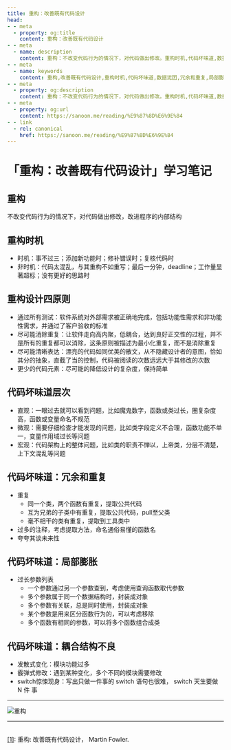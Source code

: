 ```yaml
---
title: 重构：改善既有代码设计
head:
- - meta
  - property: og:title
    content: 重构：改善既有代码设计
- - meta
  - name: description
    content: 重构：不改变代码行为的情况下，对代码做出修改。重构时机,代码坏味道,数据泥团,冗余和重复,局部膨胀,耦合结构不良
- - meta
  - name: keywords
    content: 重构,改善既有代码设计,重构时机,代码坏味道,数据泥团,冗余和重复,局部膨胀,耦合结构不良
- - meta
  - property: og:description
    content: 重构：不改变代码行为的情况下，对代码做出修改。重构时机,代码坏味道,数据泥团,冗余和重复,局部膨胀,耦合结构不良
- - meta
  - property: og:url
    content: https://sanoon.me/reading/%E9%87%8D%E6%9E%84
- - link
  - rel: canonical
    href: https://sanoon.me/reading/%E9%87%8D%E6%9E%84
---
```


# 「重构：改善既有代码设计」学习笔记

## 重构
不改变代码行为的情况下，对代码做出修改，改进程序的内部结构

## 重构时机
* 时机：事不过三；添加新功能时；修补错误时；复核代码时
* 非时机：代码太混乱，与其重构不如重写；最后一分钟，deadline；工作量显著超标；没有更好的思路时

## 重构设计四原则
* 通过所有测试：软件系统对外部需求被正确地完成，包括功能性需求和非功能性需求，并通过了客户验收的标准
* 尽可能消除重复：让软件走向高内聚，低耦合，达到良好正交性的过程，并不是所有的重复都可以消除，这条原则被描述为最小化重复，而不是消除重复
* 尽可能清晰表达：漂亮的代码如同优美的散文，从不隐藏设计者的意图，恰如其分的抽象，直截了当的控制，代码被阅读的次数远远大于其修改的次数
* 更少的代码元素：尽可能的降低设计的复杂度，保持简单

## 代码坏味道层次
* 直观：一眼过去就可以看到问题，比如魔鬼数字，函数或类过长，圈复杂度高，函数或变量命名不规范
* 微观：需要仔细检查才能发现的问题，比如类字段定义不合理，函数功能不单一，变量作用域过长等问题
* 宏观：代码架构上的整体问题，比如类的职责不惮以，上帝类，分层不清楚，上下文混乱等问题

## 代码坏味道：冗余和重复
  * 重复
    * 同一个类，两个函数有重复，提取公共代码
    * 互为兄弟的子类中有重复，提取公共代码，pull至父类
    * 毫不相干的类有重复，提取到工具类中
  * 过多的注释，考虑提取方法，命名通俗易懂的函数名
  * 夸夸其谈未来性


## 代码坏味道：局部膨胀
  * 过长参数列表
    * 一个参数通过另一个参数查到，考虑使用查询函数取代参数
    * 多个参数属于同一个数据结构时，封装成对象
    * 多个参数有关联，总是同时使用，封装成对象
    * 某个参数是用来区分函数行为的，可以考虑移除
    * 多个函数有相同的参数，可以将多个函数组合成类

## 代码坏味道：耦合结构不良
  * 发散式变化：模块功能过多
  * 霰弹式修改：遇到某种变化，多个不同的模块需要修改
  * switch惊悚现身：写出只做一件事的 switch 语句也很难， switch 天生要做 N 件 事

---

![重构](https://cdn.jsdelivr.net/gh/scopor/photos@main/tech/重构.png)

---


​    
[[1]](https://book.douban.com/subject/4262627/): 重构: 改善既有代码设计， Martin Fowler.



